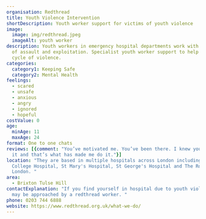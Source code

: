 ```yaml
---
organisation: Redthread
title: Youth Violence Intervention
shortDescription: Youth worker support for victims of youth violence
image:
  image: img/redthread.jpeg
  imageAlt: youth worker
description: Youth workers in emergency hospital departments work with victims
  of assault and exploitation. Specialist youth worker support to help break the
  cycle of violence.
categories:
  category1: Keeping Safe
  category2: Mental Health
feelings:
  - scared
  - unsafe
  - anxious
  - angry
  - ignored
  - hopeful
costValue: 0
age:
  minAge: 11
  maxAge: 24
format: One to one chats
reviews: [{comment: "You’ve motivated me. You’ve been there. I knew you knew I could do
  it and that’s what has made me do it."}]
location: "They are based in multiple hospitals across London including; King's
  College Hospital, St Mary's Hospital, St George's Hospital and The Royal
  London. "
area:
  - Brixton Tulse Hill
contactExplanation: "If you find yourself in hospital due to youth violence you
  may be approached by a redthread worker. "
phone: 0203 744 6888
website: https://www.redthread.org.uk/what-we-do/
---
```

